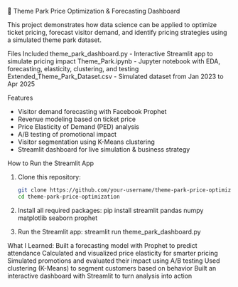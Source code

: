🎢 Theme Park Price Optimization & Forecasting Dashboard

This project demonstrates how data science can be applied to optimize ticket pricing, forecast visitor demand, and identify pricing strategies using a simulated theme park dataset.

Files Included
theme_park_dashboard.py - Interactive Streamlit app to simulate pricing impact 
Theme_Park.ipynb - Jupyter notebook with EDA, forecasting, elasticity, clustering, and testing
Extended_Theme_Park_Dataset.csv - Simulated dataset from Jan 2023 to Apr 2025 

Features

- Visitor demand forecasting with Facebook Prophet
- Revenue modeling based on ticket price
- Price Elasticity of Demand (PED) analysis
- A/B testing of promotional impact
- Visitor segmentation using K-Means clustering
- Streamlit dashboard for live simulation & business strategy

How to Run the Streamlit App

1. Clone this repository:
   ```bash
   git clone https://github.com/your-username/theme-park-price-optimization.git
   cd theme-park-price-optimization

2. Install all required packages:
pip install streamlit pandas numpy matplotlib seaborn prophet

3. Run the Streamlit app:
streamlit run theme_park_dashboard.py

What I Learned:
Built a forecasting model with Prophet to predict attendance
Calculated and visualized price elasticity for smarter pricing
Simulated promotions and evaluated their impact using A/B testing
Used clustering (K-Means) to segment customers based on behavior
Built an interactive dashboard with Streamlit to turn analysis into action
